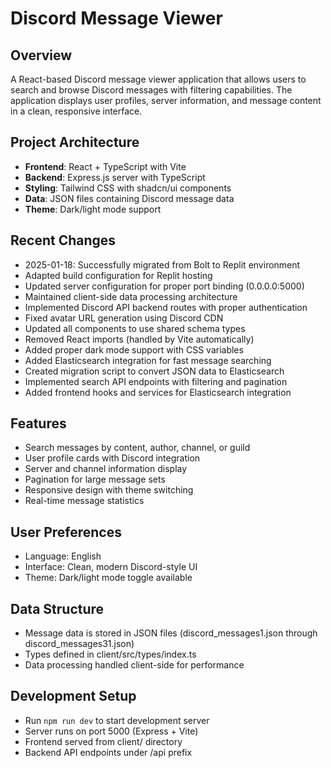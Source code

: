 # Discord Message Viewer

## Overview
A React-based Discord message viewer application that allows users to search and browse Discord messages with filtering capabilities. The application displays user profiles, server information, and message content in a clean, responsive interface.

## Project Architecture
- **Frontend**: React + TypeScript with Vite
- **Backend**: Express.js server with TypeScript
- **Styling**: Tailwind CSS with shadcn/ui components
- **Data**: JSON files containing Discord message data
- **Theme**: Dark/light mode support

## Recent Changes
- 2025-01-18: Successfully migrated from Bolt to Replit environment
- Adapted build configuration for Replit hosting
- Updated server configuration for proper port binding (0.0.0.0:5000)
- Maintained client-side data processing architecture
- Implemented Discord API backend routes with proper authentication
- Fixed avatar URL generation using Discord CDN
- Updated all components to use shared schema types
- Removed React imports (handled by Vite automatically)
- Added proper dark mode support with CSS variables
- Added Elasticsearch integration for fast message searching
- Created migration script to convert JSON data to Elasticsearch
- Implemented search API endpoints with filtering and pagination
- Added frontend hooks and services for Elasticsearch integration

## Features
- Search messages by content, author, channel, or guild
- User profile cards with Discord integration
- Server and channel information display
- Pagination for large message sets
- Responsive design with theme switching
- Real-time message statistics

## User Preferences
- Language: English
- Interface: Clean, modern Discord-style UI
- Theme: Dark/light mode toggle available

## Data Structure
- Message data is stored in JSON files (discord_messages1.json through discord_messages31.json)
- Types defined in client/src/types/index.ts
- Data processing handled client-side for performance

## Development Setup
- Run `npm run dev` to start development server
- Server runs on port 5000 (Express + Vite)
- Frontend served from client/ directory
- Backend API endpoints under /api prefix